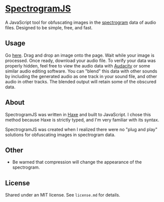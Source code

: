 # [SpectrogramJS](http://steverichey.github.io/SpectrogramJS/)

A JavaScript tool for obfuscating images in the [spectrogram](http://en.wikipedia.org/wiki/Spectrogram) data of audio files. Designed to be simple, free, and fast.

## Usage

Go [here](http://steverichey.github.io/SpectrogramJS/).
Drag and drop an image onto the page.
Wait while your image is processed.
Once ready, download your audio file.
To verify your data was properly hidden, feel free to view the audio data with [Audacity](http://audacity.sourceforge.net/) or some similar audio editing software.
You can "blend" this data with other sounds by including the generated audio as one track in your sound file, and other audio in other tracks. The blended output will retain some of the obscured data.

## About

SpectrogramJS was written in [Haxe](http://haxe.org/) and built to JavaScript. I chose this method because Haxe is strictly typed, and I'm very familiar with its syntax.

SpectrogramJS was created when I realized there were no "plug and play" solutions for obfuscating images in spectrogram data.

## Other

* Be warned that compression will change the appearance of the spectrogram.

## License

Shared under an MIT license. See `license.md` for details.